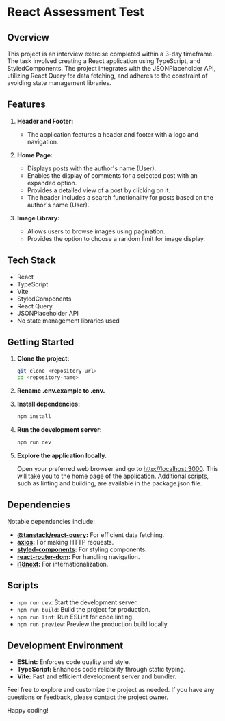 # React Assessment Test

## Overview

This project is an interview exercise completed within a 3-day timeframe. The
task involved creating a React application using TypeScript, and
StyledComponents. The project integrates with the JSONPlaceholder API, utilizing
React Query for data fetching, and adheres to the constraint of avoiding state
management libraries.

## Features

1. **Header and Footer:**

   - The application features a header and footer with a logo and navigation.

2. **Home Page:**

   - Displays posts with the author's name (User).
   - Enables the display of comments for a selected post with an expanded
     option.
   - Provides a detailed view of a post by clicking on it.
   - The header includes a search functionality for posts based on the author's
     name (User).

3. **Image Library:**
   - Allows users to browse images using pagination.
   - Provides the option to choose a random limit for image display.

## Tech Stack

- React
- TypeScript
- Vite
- StyledComponents
- React Query
- JSONPlaceholder API
- No state management libraries used

## Getting Started

1. **Clone the project:**

   ```bash
   git clone <repository-url>
   cd <repository-name>
   ```

2. **Rename .env.example to .env.**

3. **Install dependencies:**

   ```bash
   npm install
   ```

4. **Run the development server:**

   ```bash
   npm run dev
   ```

5. **Explore the application locally.**

   Open your preferred web browser and go to
   [http://localhost:3000](http://localhost:3000). This will take you to the
   home page of the application. Additional scripts, such as linting and
   building, are available in the package.json file.

## Dependencies

Notable dependencies include:

- **[@tanstack/react-query](https://react-query.tanstack.com/):** For efficient
  data fetching.
- **[axios](https://axios-http.com/):** For making HTTP requests.
- **[styled-components](https://styled-components.com/):** For styling
  components.
- **[react-router-dom](https://reactrouter.com/):** For handling navigation.
- **[i18next](https://www.i18next.com/):** For internationalization.

## Scripts

- `npm run dev`: Start the development server.
- `npm run build`: Build the project for production.
- `npm run lint`: Run ESLint for code linting.
- `npm run preview`: Preview the production build locally.

## Development Environment

- **ESLint:** Enforces code quality and style.
- **TypeScript:** Enhances code reliability through static typing.
- **Vite:** Fast and efficient development server and bundler.

Feel free to explore and customize the project as needed. If you have any
questions or feedback, please contact the project owner.

Happy coding!
